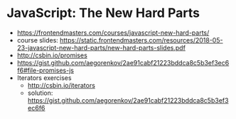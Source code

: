 # JavaScript: The New Hard Parts

* <https://frontendmasters.com/courses/javascript-new-hard-parts/>
* course slides: <https://static.frontendmasters.com/resources/2018-05-23-javascript-new-hard-parts/new-hard-parts-slides.pdf>
* <http://csbin.io/promises>
* <https://gist.github.com/aegorenkov/2ae91cabf21223bddca8c5b3ef3ec6f6#file-promises-js>
* Iterators exercises
    * <http://csbin.io/iterators>
    * solution: <https://gist.github.com/aegorenkov/2ae91cabf21223bddca8c5b3ef3ec6f6>